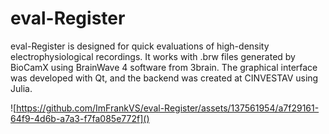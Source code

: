 # eval-Register
eval-Register is designed for quick evaluations of high-density electrophysiological recordings. It works with .brw files generated by BioCamX using BrainWave 4 software from 3brain. The graphical interface was developed with Qt, and the backend was created at CINVESTAV using Julia.

![https://github.com/ImFrankVS/eval-Register/assets/137561954/a7f29161-64f9-4d6b-a7a3-f7fa085e772f]()
